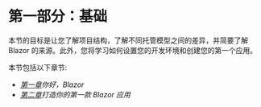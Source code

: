 # 第一部分：基础

本节的目标是让您了解项目结构，了解不同托管模型之间的差异，并简要了解 Blazor 的来源。此外，您将学习如何设置您的开发环境和创建您的第一个应用。

本节包括以下章节:

*   [*第一章*](01.html#_idTextAnchor015)*你好，Blazor*
*   [*第二章*](02.html#_idTextAnchor028)*打造你的第一款 Blazor 应用*